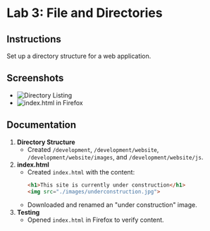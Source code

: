 
# Lab 3: File and Directories

## Instructions
Set up a directory structure for a web application.

## Screenshots
- ![Directory Listing](../Screenshots/directory-listing.png)
- ![index.html in Firefox](../Screenshots/index-firefox.png)

## Documentation
1. **Directory Structure**
   - Created `/development`, `/development/website`, `/development/website/images`, and `/development/website/js`.
2. **index.html**
   - Created `index.html` with the content:
     ```html
     <h1>This site is currently under construction</h1>
     <img src="./images/underconstruction.jpg">
     ```
   - Downloaded and renamed an "under construction" image.
3. **Testing**
   - Opened `index.html` in Firefox to verify content.
